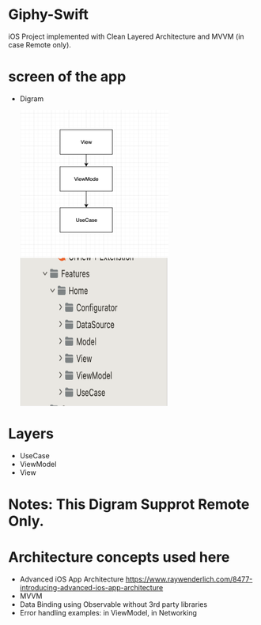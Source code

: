 # Giphy-Swift

iOS Project implemented with Clean Layered Architecture and MVVM (in case Remote only).


# screen of the app

* Digram 

  <img align="left" width="300" height="300" img src="Screen Shot 2022-10-21 at 2.24.59 PM.png">
  <img align="center" width="300" height="300" img src="Screen Shot 2022-12-25 at 3.59.42 AM.png">

# Layers

* UseCase
* ViewModel
* View

# Notes: This Digram Supprot Remote Only.

# Architecture concepts used here
* Advanced iOS App Architecture https://www.raywenderlich.com/8477-introducing-advanced-ios-app-architecture
* MVVM
* Data Binding using Observable without 3rd party libraries
* Error handling examples: in ViewModel, in Networking


